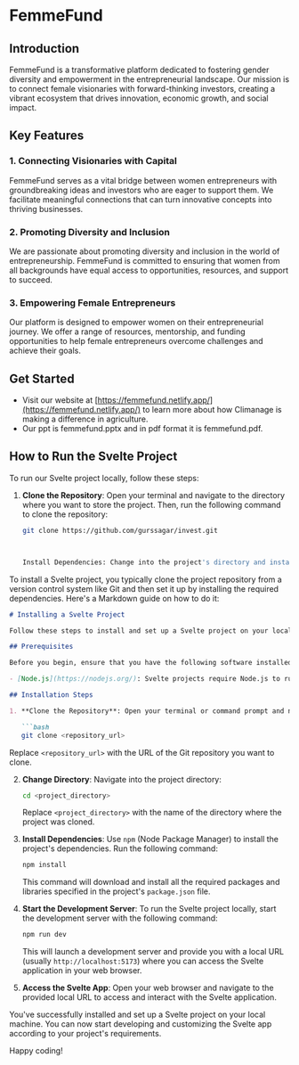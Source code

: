 # FemmeFund

## Introduction

FemmeFund is a transformative platform dedicated to fostering gender diversity and empowerment in the entrepreneurial landscape. Our mission is to connect female visionaries with forward-thinking investors, creating a vibrant ecosystem that drives innovation, economic growth, and social impact.

## Key Features

### 1. Connecting Visionaries with Capital

FemmeFund serves as a vital bridge between women entrepreneurs with groundbreaking ideas and investors who are eager to support them. We facilitate meaningful connections that can turn innovative concepts into thriving businesses.

### 2. Promoting Diversity and Inclusion

We are passionate about promoting diversity and inclusion in the world of entrepreneurship. FemmeFund is committed to ensuring that women from all backgrounds have equal access to opportunities, resources, and support to succeed.

### 3. Empowering Female Entrepreneurs

Our platform is designed to empower women on their entrepreneurial journey. We offer a range of resources, mentorship, and funding opportunities to help female entrepreneurs overcome challenges and achieve their goals.

## Get Started

- Visit our website at [https://femmefund.netlify.app/](https://femmefund.netlify.app/) to learn more about how Climanage is making a difference in agriculture.
- Our ppt is femmefund.pptx and in pdf format it is femmefund.pdf.

## How to Run the Svelte Project

To run our Svelte project locally, follow these steps:

1. **Clone the Repository**: Open your terminal and navigate to the directory where you want to store the project. Then, run the following command to clone the repository:

   ```bash
   git clone https://github.com/gurssagar/invest.git



   Install Dependencies: Change into the project's directory and install the project dependencies using npm:
To install a Svelte project, you typically clone the project repository from a version control system like Git and then set it up by installing the required dependencies. Here's a Markdown guide on how to do it:

```markdown
# Installing a Svelte Project

Follow these steps to install and set up a Svelte project on your local machine:

## Prerequisites

Before you begin, ensure that you have the following software installed on your computer:

- [Node.js](https://nodejs.org/): Svelte projects require Node.js to run.

## Installation Steps

1. **Clone the Repository**: Open your terminal or command prompt and navigate to the directory where you want to store the Svelte project. Use the following command to clone the project repository:

   ```bash
   git clone <repository_url>
   ```

   Replace `<repository_url>` with the URL of the Git repository you want to clone.

2. **Change Directory**: Navigate into the project directory:

   ```bash
   cd <project_directory>
   ```

   Replace `<project_directory>` with the name of the directory where the project was cloned.

3. **Install Dependencies**: Use `npm` (Node Package Manager) to install the project's dependencies. Run the following command:

   ```bash
   npm install
   ```

   This command will download and install all the required packages and libraries specified in the project's `package.json` file.

4. **Start the Development Server**: To run the Svelte project locally, start the development server with the following command:

   ```bash
   npm run dev
   ```

   This will launch a development server and provide you with a local URL (usually `http://localhost:5173`) where you can access the Svelte application in your web browser.

5. **Access the Svelte App**: Open your web browser and navigate to the provided local URL to access and interact with the Svelte application.

You've successfully installed and set up a Svelte project on your local machine. You can now start developing and customizing the Svelte app according to your project's requirements.

Happy coding!
